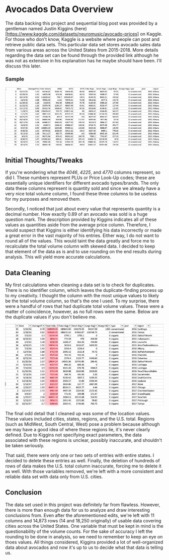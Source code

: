 # Avocados Data Overview
The data backing this project and sequential blog post was provided by a gentleman named Justin Kiggins (here)[https://www.kaggle.com/datasets/neuromusic/avocado-prices] on Kaggle. For those who don't know, Kaggle is a website where people can post and retrieve public data sets. This particular data set stores avocado sales data from various areas across the United States from 2015-2018. More details regarding the data set can be found through the provided link although he was not as extensive in his explanation has he maybe should have been. I'll discuss this later.


### Sample
![](images/raw-sample.png)


## Initial Thoughts/Tweaks
If you're wondering what the *4046*, *4225*, and *4770* columns represent, so did I. These numbers represent PLUs or Price Look-Up codes; these are essentially unique identifiers for different avocado types/brands. The only data these columns represent is quantity sold and since we already have a very nice total volume column, I found these three columns to be useless for my purposes and removed them.

Secondly, I noticed that just about every value that represents quantity is a decimal number. How exactly 0.89 of an avocado was sold is a huge question mark. The description provided by Kiggins indicates all of these values as quantities aside from the average price column. Therefore, I would suspect that Kiggins is either identifying his data incorrectly or made a great error in the vast majority of his entries. Either way, I do not want to round all of the values. This would taint the data greatly and force me to recalculate the total volume column with skewed data. I decided to keep that element of the data as is and to use rounding on the end results during analysis. This will yield more accurate calculations.


## Data Cleaning
My first calculations when cleaning a data set is to check for duplicates. There is no identifier column, which leaves the duplicate-finding process up to my creativity. I thought the column with the most unique values to likely be the total volume column, so that's the one I used. To my surprise, there were a handful of rows that had duplicate total volume values. These were a matter of coincidence, however, as no full rows were the same. Below are the duplicate values if you don't believe me.

![](images/dup-sample.png)

The final odd detail that I cleaned up was some of the location values. These values included cities, states, regions, and the U.S. total. Regions (such as MidWest, South Central, West) pose a problem because although we may have a good idea of where these regions lie, it's never clearly defined. Due to Kiggins not specifying exact parameters, the data associated with these regions is unclear, possibly inaccurate, and shouldn't be taken seriously. 

That said, there were only one or two sets of entries with entire states. I decided to delete these entries as well. Finally, the deletion of hundreds of rows of data makes the U.S. total column inaccurate, forcing me to delete it as well. With those variables removed, we're left with a more consistent and reliable data set with data only from U.S. cities.


## Conclusion

The data set used in this project was definitely far from flawless. However, there is more than enough data for us to analyze and draw interesting conclusions from. Even after the aforementioned edits, we're left with 11 columns and 14,873 rows (14 and 18,250 originally) of usable data covering cities across the United States. One variable that must be kept in mind is the questionability of the volume counts. For the sake of accuracy I left the rounding to be done in analysis, so we need to remember to keep an eye on thoes values. All things considered, Kiggins provided a lot of well-organized data about avocados and now it's up to us to decide what that data is telling us.
